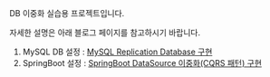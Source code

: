 DB 이중화 실습용 프로젝트입니다.

자세한 설명은 아래 블로그 페이지를 참고하시기 바랍니다.

1. MySQL DB 설정 : [MySQL Replication Database 구현](https://leaf-nam.github.io/posts/240310_mysql_springboot_cqrs_%ED%8C%A8%ED%84%B4_%EA%B5%AC%ED%98%84%EC%9D%84_%EC%9C%84%ED%95%9C_db_%EC%9D%B4%EC%A4%91%ED%99%94/240313_mysql_replication_database_%EA%B5%AC%ED%98%84/)
2. SpringBoot 설정 : [SpringBoot DataSource 이중화(CQRS 패턴) 구현](https://leaf-nam.github.io/posts/240310_mysql_springboot_cqrs_%ED%8C%A8%ED%84%B4_%EA%B5%AC%ED%98%84%EC%9D%84_%EC%9C%84%ED%95%9C_db_%EC%9D%B4%EC%A4%91%ED%99%94/240319_springboot_datasource_%EC%9D%B4%EC%A4%91%ED%99%94cqrs-%ED%8C%A8%ED%84%B4_%EA%B5%AC%ED%98%84/)
